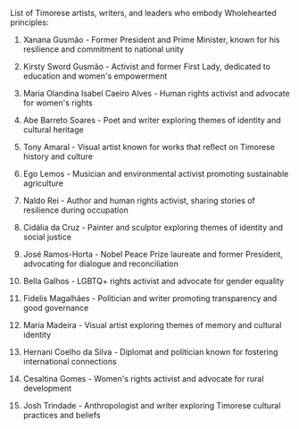 List of Timorese artists, writers, and leaders who embody Wholehearted principles:

1. Xanana Gusmão - Former President and Prime Minister, known for his resilience and commitment to national unity

2. Kirsty Sword Gusmão - Activist and former First Lady, dedicated to education and women's empowerment

3. Maria Olandina Isabel Caeiro Alves - Human rights activist and advocate for women's rights

4. Abe Barreto Soares - Poet and writer exploring themes of identity and cultural heritage

5. Tony Amaral - Visual artist known for works that reflect on Timorese history and culture

6. Ego Lemos - Musician and environmental activist promoting sustainable agriculture

7. Naldo Rei - Author and human rights activist, sharing stories of resilience during occupation

8. Cidália da Cruz - Painter and sculptor exploring themes of identity and social justice

9. José Ramos-Horta - Nobel Peace Prize laureate and former President, advocating for dialogue and reconciliation

10. Bella Galhos - LGBTQ+ rights activist and advocate for gender equality

11. Fidelis Magalhães - Politician and writer promoting transparency and good governance

12. Maria Madeira - Visual artist exploring themes of memory and cultural identity

13. Hernani Coelho da Silva - Diplomat and politician known for fostering international connections

14. Cesaltina Gomes - Women's rights activist and advocate for rural development

15. Josh Trindade - Anthropologist and writer exploring Timorese cultural practices and beliefs